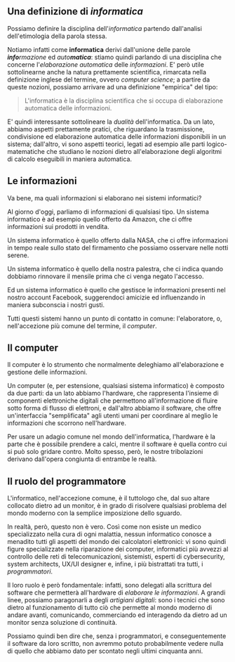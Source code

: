 ## Una definizione di _informatica_

Possiamo definire la disciplina dell'_informatica_ partendo dall'analisi dell'etimologia della parola stessa.

Notiamo infatti come **informatica** derivi dall'unione delle parole ***info****rmazione* ed *auto****matica***: stiamo quindi parlando di una disciplina che concerne l'_elaborazione automatica_ delle _informazioni_. E' però utile sottolinearne anche la natura prettamente scientifica, rimarcata nella definizione inglese del termine, ovvero _computer science_; a partire da queste nozioni, possiamo arrivare ad una definizione "empirica" del tipo:

> L'informatica è la disciplina scientifica che si occupa di elaborazione automatica delle informazioni.

E' quindi interessante sottolineare la *dualità* dell'informatica. Da un lato, abbiamo aspetti prettamente pratici, che riguardano la trasmissione, condivisione ed elaborazione automatica delle informazioni disponibili in un sistema; dall'altro, vi sono aspetti teorici, legati ad esempio alle parti logico-matematiche che studiano le nozioni dietro all'elaborazione degli algoritmi di calcolo eseguibili in maniera automatica.

## Le informazioni

Va bene, ma quali informazioni si elaborano nei sistemi informatici?

Al giorno d'oggi, parliamo di informazioni di qualsiasi tipo. Un sistema informatico è ad esempio quello offerto da Amazon, che ci offre informazioni sui prodotti in vendita.

Un sistema informatico è quello offerto dalla NASA, che ci offre informazioni in tempo reale sullo stato del firmamento che possiamo osservare nelle notti serene.

Un sistema informatico è quello della nostra palestra, che ci indica quando dobbiamo rinnovare il mensile prima che ci venga negato l'accesso.

Ed un sistema informatico è quello che gestisce le informazioni presenti nel nostro account Facebook, suggerendoci amicizie ed influenzando in maniera subconscia i nostri gusti.

Tutti questi sistemi hanno un punto di contatto in comune: l'elaboratore, o, nell'accezione più comune del termine, il *computer*.

## Il computer

Il computer è lo strumento che normalmente deleghiamo all'elaborazione e gestione delle informazioni.

Un computer (e, per estensione, qualsiasi sistema informatico) è composto da due parti: da un lato abbiamo l'hardware, che rappresenta l'insieme di componenti elettroniche digitali che permettono all'informazione di fluire sotto forma di flusso di elettroni, e dall'altro abbiamo il software, che offre un'interfaccia "semplificata" agli utenti umani per coordinare al meglio le informazioni che scorrono nell'hardware.

Per usare un adagio comune nel mondo dell'informatica, l'hardware è la parte che è possibile prendere a calci, mentre il software è quella contro cui si può solo gridare contro. Molto spesso, però, le nostre tribolazioni derivano dall'opera congiunta di entrambe le realtà.

## Il ruolo del programmatore

L'informatico, nell'accezione comune, è il tuttologo che, dal suo altare collocato dietro ad un monitor, è in grado di risolvere qualsiasi problema del mondo moderno con la semplice imposizione dello sguardo.

In realtà, però, questo non è vero. Così come non esiste un medico specializzato nella cura di ogni malattia, nessun informatico conosce a menadito tutti gli aspetti del mondo dei calcolatori elettronici: vi sono quindi figure specializzate nella riparazione dei computer, informatici più avvezzi al controllo delle reti di telecomunicazioni, sistemisti, esperti di cybersecurity, system architects, UX/UI designer e, infine, i più bistrattati tra tutti, i *programmatori*.

Il loro ruolo è però fondamentale: infatti, sono delegati alla scrittura del software che permetterà all'hardware di *elaborare le informazioni*. A grandi linee, possiamo paragonarli a degli *artigiani digitali*: sono i tecnici che sono dietro al funzionamento di tutto ciò che permette al mondo moderno di andare avanti, comunicando, commerciando ed interagendo da dietro ad un monitor senza soluzione di continuità.

Possiamo quindi ben dire che, senza i programmatori, e conseguentemente il software da loro scritto, non avremmo potuto probabilmente vedere nulla di quello che abbiamo dato per scontato negli ultimi cinquanta anni.
